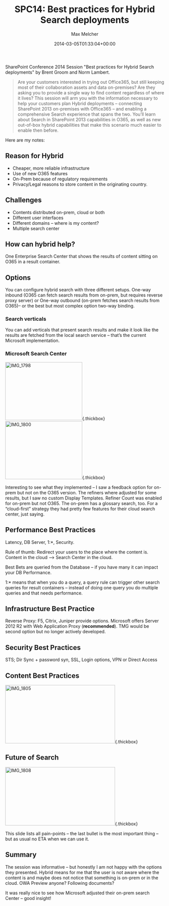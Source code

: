 ﻿---
title: 'SPC14: Best practices for Hybrid Search deployments'
author: Max Melcher
aliases:
   - "/post/2014-03-05-spc14-best-practices-hybrid-search-deployments/"
2014: "03"
type: post
date: 2014-03-05T01:33:04+00:00
url: /2014/03/spc14-best-practices-hybrid-search-deployments/
yourls_shorturl:
  - http://melcher.it/s/27
categories:
  - Conference
  - Hybrid
  - ITPro
  - Office 365
  - Search
  - SharePoint 2013

---
SharePoint Conference 2014 Session "Best practices for Hybrid Search deployments" by Brent Groom and Norm Lambert.

> Are your customers interested in trying out Office365, but still keeping most of their collaboration assets and data on-premises? Are they asking you to provide a single way to find content regardless of where it lives? This session will arm you with the information necessary to help your customers plan Hybrid deployments – connecting SharePoint 2013 on-premises with Office365 – and enabling a comprehensive Search experience that spans the two. You’ll learn about Search in SharePoint 2013 capabilities in O365, as well as new out-of-box hybrid capabilities that make this scenario much easier to enable then before.

Here are my notes:

## Reason for Hybrid

  * Cheaper, more reliable infrastructure
  * Use of new O365 features
  * On-Prem because of regulatory requirements
  * Privacy/Legal reasons to store content in the originating country.

## Challenges

  * Contents distributed on-prem, cloud or both
  * Different user interfaces
  * Different domains – where is my content?
  * Multiple search center

## How can hybrid help?

One Enterprise Search Center that shows the results of content sitting on O365 in a result container.

## Options

You can configure hybrid search with three different setups. One-way inbound (O365 can fetch search results from on-prem, but requires reverse proxy server) or One-way outbound (on-prem fetches search results from O365)– or the best but most complex option two-way binding.

### Search verticals

You can add verticals that present search results and make it look like the results are fetched from the local search service – that’s the current Microsoft implementation.

### Microsoft Search Center

[<img style="background-image: none; padding-top: 0px; padding-left: 0px; display: inline; padding-right: 0px; border-width: 0px;" title="IMG_1798" alt="IMG_1798" src="http://melcher.it/wp-content/uploads/IMG_1798_thumb.jpg" width="244" height="184" border="0" />][1]{.thickbox}[<img style="background-image: none; padding-top: 0px; padding-left: 0px; display: inline; padding-right: 0px; border-width: 0px;" title="IMG_1800" alt="IMG_1800" src="http://melcher.it/wp-content/uploads/IMG_1800_thumb.jpg" width="244" height="184" border="0" />][2]{.thickbox}

Interesting to see what they implemented – I saw a feedback option for on-prem but not on the O365 version. The refiners where adjusted for some results, but I saw no custom Display Templates. Refiner Count was enabled for on-prem but not O365. The on-prem has a glossary search, too. For a “cloud-first” strategy they had pretty few features for their cloud search center, just saying.

## Performance Best Practices

Latency, DB Server, 1:*, Security.

Rule of thumb: Redirect your users to the place where the content is. Content in the cloud –> Search Center in the cloud.

Best Bets are queried from the Database – if you have many it can impact your DB Performance.

1:* means that when you do a query, a query rule can trigger other search queries for result containers – instead of doing one query you do multiple queries and that needs performance.

## Infrastructure Best Practice

Reverse Proxy: F5, Citrix, Juniper provide options. Microsoft offers Server 2012 R2 with Web Application Proxy (**recommended**). TMG would be second option but no longer actively developed.

## Security Best Practices

STS; Dir Sync + password syn, SSL, Login options, VPN or Direct Access

## Content Best Practices

[<img style="background-image: none; padding-top: 0px; padding-left: 0px; display: inline; padding-right: 0px; border: 0px;" title="IMG_1805" alt="IMG_1805" src="http://melcher.it/wp-content/uploads/IMG_1805_thumb.jpg" width="348" height="185" border="0" />][3]{.thickbox}

## Future of Search

[<img style="background-image: none; padding-top: 0px; padding-left: 0px; display: inline; padding-right: 0px; border: 0px;" title="IMG_1808" alt="IMG_1808" src="http://melcher.it/wp-content/uploads/IMG_1808_thumb.jpg" width="348" height="185" border="0" />][4]{.thickbox}

This slide lists all pain-points – the last bullet is the most important thing – but as usual no ETA when we can use it.

## Summary

The session was informative – but honestly I am not happy with the options they presented. Hybrid means for me that the user is not aware where the content is and maybe does not notice that something is on-prem or in the cloud. OWA Preview anyone? Following documents?

It was really nice to see how Microsoft adjusted their on-prem search Center – good insight!

 [1]: http://melcher.it/wp-content/uploads/IMG_1798.jpg
 [2]: http://melcher.it/wp-content/uploads/IMG_1800.jpg
 [3]: http://melcher.it/wp-content/uploads/IMG_1805.jpg
 [4]: http://melcher.it/wp-content/uploads/IMG_1808.jpg
